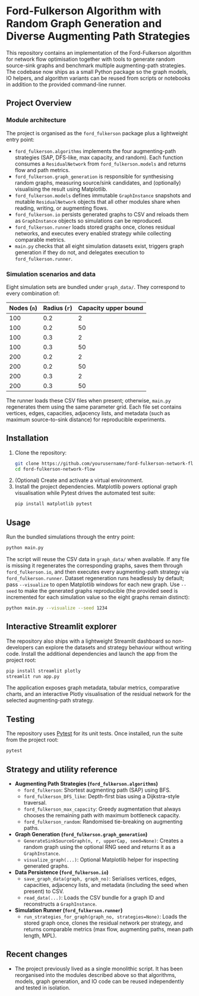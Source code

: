# Ford-Fulkerson Algorithm with Random Graph Generation and Diverse Augmenting Path Strategies

This repository contains an implementation of the Ford-Fulkerson algorithm for network flow optimisation together with tools to
generate random source-sink graphs and benchmark multiple augmenting-path strategies. The codebase now ships as a small Python
package so the graph models, IO helpers, and algorithm variants can be reused from scripts or notebooks in addition to the
provided command-line runner.

## Project Overview

### Module architecture
The project is organised as the `ford_fulkerson` package plus a lightweight entry point:

- `ford_fulkerson.algorithms` implements the four augmenting-path strategies (SAP, DFS-like, max capacity, and random). Each
  function consumes a `ResidualNetwork` from `ford_fulkerson.models` and returns flow and path metrics.
- `ford_fulkerson.graph_generation` is responsible for synthesising random graphs, measuring source/sink candidates, and
  (optionally) visualising the result using Matplotlib.
- `ford_fulkerson.models` defines immutable `GraphInstance` snapshots and mutable `ResidualNetwork` objects that all other
  modules share when reading, writing, or augmenting flows.
- `ford_fulkerson.io` persists generated graphs to CSV and reloads them as `GraphInstance` objects so simulations can be
  reproduced.
- `ford_fulkerson.runner` loads stored graphs once, clones residual networks, and executes every enabled strategy while
  collecting comparable metrics.
- `main.py` checks that all eight simulation datasets exist, triggers graph generation if they do not, and delegates execution
  to `ford_fulkerson.runner`.

### Simulation scenarios and data
Eight simulation sets are bundled under `graph_data/`. They correspond to every combination of:

| Nodes (`n`) | Radius (`r`) | Capacity upper bound |
|-------------|--------------|----------------------|
| 100         | 0.2          | 2                    |
| 100         | 0.2          | 50                   |
| 100         | 0.3          | 2                    |
| 100         | 0.3          | 50                   |
| 200         | 0.2          | 2                    |
| 200         | 0.2          | 50                   |
| 200         | 0.3          | 2                    |
| 200         | 0.3          | 50                   |

The runner loads these CSV files when present; otherwise, `main.py` regenerates them using the same parameter grid. Each file set
contains vertices, edges, capacities, adjacency lists, and metadata (such as maximum source-to-sink distance) for reproducible
experiments.

## Installation

1. Clone the repository:
   ```bash
   git clone https://github.com/yourusername/ford-fulkerson-network-flow.git
   cd ford-fulkerson-network-flow
   ```
2. (Optional) Create and activate a virtual environment.
3. Install the project dependencies. Matplotlib powers optional graph visualisation while Pytest
   drives the automated test suite:
   ```bash
   pip install matplotlib pytest
   ```

## Usage

Run the bundled simulations through the entry point:

```bash
python main.py
```

The script will reuse the CSV data in `graph_data/` when available. If any file is missing it regenerates the corresponding
graphs, saves them through `ford_fulkerson.io`, and then executes every augmenting-path strategy via `ford_fulkerson.runner`.
Dataset regeneration runs headlessly by default; pass `--visualize` to open Matplotlib windows for each new graph. Use
`--seed` to make the generated graphs reproducible (the provided seed is incremented for each simulation value so the eight
graphs remain distinct):

```bash
python main.py --visualize --seed 1234
```

## Interactive Streamlit explorer

The repository also ships with a lightweight Streamlit dashboard so non-developers can explore the datasets and strategy
behaviour without writing code. Install the additional dependencies and launch the app from the project root:

```bash
pip install streamlit plotly
streamlit run app.py
```

The application exposes graph metadata, tabular metrics, comparative charts, and an interactive Plotly visualisation of the
residual network for the selected augmenting-path strategy.

## Testing

The repository uses [Pytest](https://docs.pytest.org/) for its unit tests. Once installed, run the
suite from the project root:

```bash
pytest
```

## Strategy and utility reference

- **Augmenting Path Strategies (`ford_fulkerson.algorithms`)**
  - `ford_fulkerson`: Shortest augmenting path (SAP) using BFS.
  - `ford_fulkerson_DFS_like`: Depth-first bias using a Dijkstra-style traversal.
  - `ford_fulkerson_max_capacity`: Greedy augmentation that always chooses the remaining path with maximum bottleneck capacity.
  - `ford_fulkerson_random`: Randomised tie-breaking on augmenting paths.
- **Graph Generation (`ford_fulkerson.graph_generation`)**
  - `GenerateSinkSourceGraph(n, r, upperCap, seed=None)`: Creates a random graph using the optional RNG seed and returns it as a
    `GraphInstance`.
  - `visualize_graph(...)`: Optional Matplotlib helper for inspecting generated graphs.
- **Data Persistence (`ford_fulkerson.io`)**
  - `save_graph_data(graph, graph_no)`: Serialises vertices, edges, capacities, adjacency lists, and metadata (including the
    seed when present) to CSV.
  - `read_data(...)`: Loads the CSV bundle for a graph ID and reconstructs a `GraphInstance`.
- **Simulation Runner (`ford_fulkerson.runner`)**
  - `run_strategies_for_graph(graph_no, strategies=None)`: Loads the stored graph once, clones the residual network per
    strategy, and returns comparable metrics (max flow, augmenting paths, mean path length, MPL).

## Recent changes

- The project previously lived as a single monolithic script. It has been reorganised into the modules described above so that
  algorithms, models, graph generation, and IO code can be reused independently and tested in isolation.

